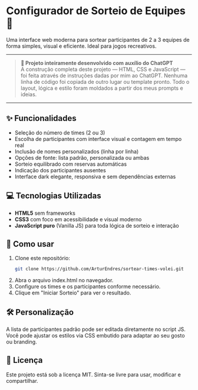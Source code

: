 # Configurador de Sorteio de Equipes 🏐

Uma interface web moderna para sortear participantes de 2 a 3 equipes de forma simples, visual e eficiente. Ideal para jogos recreativos.

---

> **🧠 Projeto inteiramente desenvolvido com auxílio do ChatGPT**  
> A construção completa deste projeto — HTML, CSS e JavaScript — foi feita através de instruções dadas por mim ao ChatGPT.
> Nenhuma linha de código foi copiada de outro lugar ou template pronto. Todo o layout, lógica e estilo foram moldados a partir dos meus prompts e ideias.

---

## ✨ Funcionalidades

- Seleção do número de times (2 ou 3)
- Escolha de participantes com interface visual e contagem em tempo real
- Inclusão de nomes personalizados (linha por linha)
- Opções de fonte: lista padrão, personalizada ou ambas
- Sorteio equilibrado com reservas automáticas
- Indicação dos participantes ausentes
- Interface dark elegante, responsiva e sem dependências externas

## 💻 Tecnologias Utilizadas

- **HTML5** sem frameworks
- **CSS3** com foco em acessibilidade e visual moderno
- **JavaScript puro** (Vanilla JS) para toda lógica de sorteio e interação

## 🔧 Como usar

1. Clone este repositório:
   ```bash
   git clone https://github.com/ArturEndres/sortear-times-volei.git
2. Abra o arquivo index.html no navegador.
3. Configure os times e os participantes conforme necessário.
4. Clique em "Iniciar Sorteio" para ver o resultado.

## 🛠 Personalização

A lista de participantes padrão pode ser editada diretamente no script JS.
Você pode ajustar os estilos via CSS embutido para adaptar ao seu gosto ou branding.

## 📄 Licença
Este projeto está sob a licença MIT. Sinta-se livre para usar, modificar e compartilhar.
